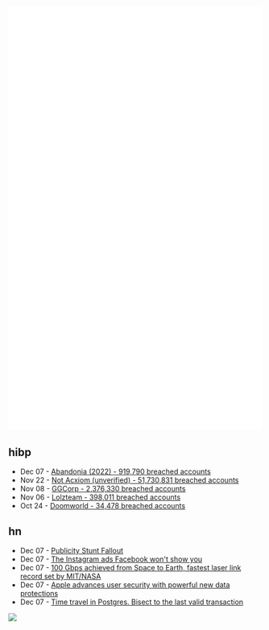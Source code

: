 ![Metrics](https://raw.githubusercontent.com/phixion/phixion/master/metrics.svg)

## hibp

<!--
for https://github.com/phixion/phixion/blob/main/.github/workflows/feeds.yml
-->
<!--START_SECTION:haveibeenpwnd-->
- Dec 07 - [Abandonia (2022) - 919,790 breached accounts](https://haveibeenpwned.com/PwnedWebsites#Abandonia2022)
- Nov 22 - [Not Acxiom (unverified) - 51,730,831 breached accounts](https://haveibeenpwned.com/PwnedWebsites#NotAcxiom)
- Nov 08 - [GGCorp - 2,376,330 breached accounts](https://haveibeenpwned.com/PwnedWebsites#GGCorp)
- Nov 06 - [Lolzteam - 398,011 breached accounts](https://haveibeenpwned.com/PwnedWebsites#Lolzteam)
- Oct 24 - [Doomworld - 34,478 breached accounts](https://haveibeenpwned.com/PwnedWebsites#Doomworld)
<!--END_SECTION:haveibeenpwnd-->

## hn

<!--
for https://github.com/phixion/phixion/blob/main/.github/workflows/feeds.yml
-->
<!--START_SECTION:hn-->
- Dec 07 - [Publicity Stunt Fallout](https://www.math.columbia.edu/~woit/wordpress/?p=13229)
- Dec 07 - [The Instagram ads Facebook won't show you](https://signal.org/blog/the-instagram-ads-you-will-never-see/)
- Dec 07 - [100 Gbps achieved from Space to Earth, fastest laser link record set by MIT/NASA](https://news.mit.edu/2022/communications-system-achieves-fastest-laser-link-space-yet-1130)
- Dec 07 - [Apple advances user security with powerful new data protections](https://www.apple.com/newsroom/2022/12/apple-advances-user-security-with-powerful-new-data-protections/)
- Dec 07 - [Time travel in Postgres. Bisect to the last valid transaction](https://neon.tech/blog/time-travel-with-postgres/)
<!--END_SECTION:hn-->

<!--
for https://yhype.me
-->
![](https://hit.yhype.me/github/profile?user_id=13013670)
